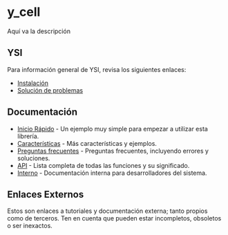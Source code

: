 # y_cell

Aquí va la descripción

## YSI

Para información general de YSI, revisa los siguientes enlaces:

* [Instalación](../instalacion.md)
* [Solución de problemas](../solucion-problemas.md)

## Documentación

* [Inicio Rápido](y_cell/inicio-rapido.md) - Un ejemplo muy simple para empezar a utilizar esta librería.
* [Características](y_cell/caracteristicas.md) - Más características y ejemplos.
* [Preguntas frecuentes](y_cell/preguntas-frecuentes.md) - Preguntas frecuentes, incluyendo errores y soluciones.
* [API](y_cell/api.md) - Lista completa de todas las funciones y su significado.
* [Interno](y_cell/interno.md) - Documentación interna para desarrolladores del sistema.

## Enlaces Externos

Estos son enlaces a tutoriales y documentación externa; tanto propios como de terceros. Ten en cuenta que pueden estar incompletos, obsoletos o ser inexactos.
